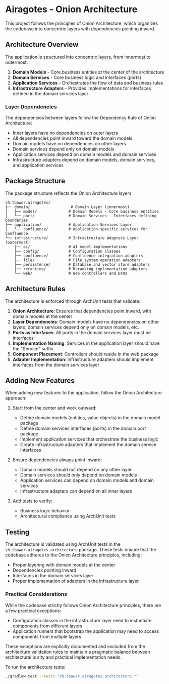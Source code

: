 # Airagotes - Onion Architecture

This project follows the principles of Onion Architecture, which organizes the codebase into concentric layers with dependencies pointing inward.

## Architecture Overview

The application is structured into concentric layers, from innermost to outermost:

1. **Domain Models** - Core business entities at the center of the architecture
2. **Domain Services** - Core business logic and interfaces (ports)
3. **Application Services** - Orchestrates the flow of data and business rules
4. **Infrastructure Adapters** - Provides implementations for interfaces defined in the domain services layer

### Layer Dependencies

The dependencies between layers follow the Dependency Rule of Onion Architecture:

- Inner layers have no dependencies on outer layers
- All dependencies point inward toward the domain models
- Domain models have no dependencies on other layers
- Domain services depend only on domain models
- Application services depend on domain models and domain services
- Infrastructure adapters depend on domain models, domain services, and application services

## Package Structure

The package structure reflects the Onion Architecture layers:

```
sh.tbawor.airagotes/
├── domain/                  # Domain Layer (innermost)
│   ├── model/              # Domain Models - Core business entities
│   └── port/               # Domain Services - Interfaces defining boundaries
├── application/            # Application Services Layer
│   └── confluence/         # Application-specific services for Confluence
└── infrastructure/         # Infrastructure Adapters Layer (outermost)
    ├── ai/                 # AI model implementations
    ├── config/             # Configuration classes
    ├── confluence/         # Confluence integration adapters
    ├── file/               # File system operation adapters
    ├── persistence/        # Database and vector store adapters
    ├── reranking/          # Reranking implementation adapters
    └── web/                # Web controllers and DTOs
```

## Architecture Rules

The architecture is enforced through ArchUnit tests that validate:

1. **Onion Architecture**: Ensures that dependencies point inward, with domain models at the center
2. **Layer Dependencies**: Domain models have no dependencies on other layers, domain services depend only on domain models, etc.
3. **Ports as Interfaces**: All ports in the domain services layer must be interfaces
4. **Implementation Naming**: Services in the application layer should have the "Service" suffix
5. **Component Placement**: Controllers should reside in the web package
6. **Adapter Implementation**: Infrastructure adapters should implement interfaces from the domain services layer

## Adding New Features

When adding new features to the application, follow the Onion Architecture approach:

1. Start from the center and work outward:
   - Define domain models (entities, value objects) in the domain.model package
   - Define domain services interfaces (ports) in the domain.port package
   - Implement application services that orchestrate the business logic
   - Create infrastructure adapters that implement the domain service interfaces

2. Ensure dependencies always point inward:
   - Domain models should not depend on any other layer
   - Domain services should only depend on domain models
   - Application services can depend on domain models and domain services
   - Infrastructure adapters can depend on all inner layers

3. Add tests to verify:
   - Business logic behavior
   - Architectural compliance using ArchUnit tests

## Testing

The architecture is validated using ArchUnit tests in the `sh.tbawor.airagotes.architecture` package. These tests ensure that the codebase adheres to the Onion Architecture principles, including:

- Proper layering with domain models at the center
- Dependencies pointing inward
- Interfaces in the domain services layer
- Proper implementation of adapters in the infrastructure layer

### Practical Considerations

While the codebase strictly follows Onion Architecture principles, there are a few practical exceptions:

- Configuration classes in the infrastructure layer need to instantiate components from different layers
- Application runners that bootstrap the application may need to access components from multiple layers

These exceptions are explicitly documented and excluded from the architecture validation rules to maintain a pragmatic balance between architectural purity and practical implementation needs.

To run the architecture tests:

```bash
./gradlew test --tests "sh.tbawor.airagotes.architecture.*"
```
